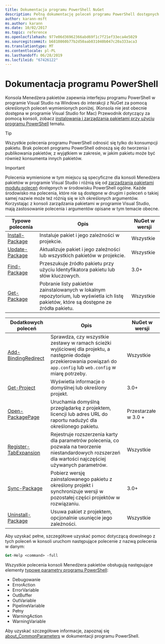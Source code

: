 ```yaml
---
title: Dokumentacja programu PowerShell NuGet
description: Pełną dokumentację poleceń programu PowerShell dostępnych w konsoli Menedżera pakietów NuGet w programie Visual Studio.
author: karann-msft
ms.author: karann
ms.date: 10/02/2017
ms.topic: reference
ms.openlocfilehash: 977e06d36962366abd69f1c7f21ef33eca4e5029
ms.sourcegitcommit: b6810860b77b2d50aab031040b047c20a333aca3
ms.translationtype: MT
ms.contentlocale: pl-PL
ms.lasthandoff: 06/28/2019
ms.locfileid: "67426122"
---
```

# <a name="powershell-reference"></a>Dokumentacja programu PowerShell

Konsola Menedżera pakietów zapewnia interfejsu programu PowerShell w programie Visual Studio na Windows do interakcji z NuGet za pomocą określonych poleceń wymienionych poniżej. (Konsola nie jest obecnie dostępna w programie Visual Studio for Mac) Przewodnik dotyczący za pomocą konsoli, zobacz [instalowania i zarządzania pakietami przy użyciu programu PowerShell](../tools/package-manager-console.md) tematu.

> [!Tip]
> Wszystkie polecenia programu PowerShell odnosić się tylko do konsumpcji pakietu. Brak poleceń programu PowerShell odnoszą się do tworzenia i publikowania pakietów, z wyjątkiem w zakresie, w jakim pakietu może być również konsumenta innych pakietów.

> [!Important]
> Polecenia wymienione w tym miejscu są specyficzne dla konsoli Menedżera pakietów w programie Visual Studio i różnią się od [zarządzania pakietami modułu poleceń](/powershell/module/packagemanagement/?view=powershell-6) dostępnych w środowisku PowerShell ogólne. Każde środowisko ma polecenia, które nie są dostępne w drugim i poleceń o takiej samej nazwie może też różnią się w ich określonych argumentów. Korzystając z konsoli zarządzania pakietami w programie Visual Studio, mają zastosowanie polecenia i argumentów opisane w tym temacie obecne.

| Typowe polecenia | Opis | NuGet w wersji |
| --- | --- | --- |
| [Install-Package](ps-ref-install-package.md) | Instaluje pakiet i jego zależności w projekcie. | Wszystkie |
| [Update-Package](ps-ref-update-package.md) | Aktualizuje pakiet i jego zależności lub wszystkich pakietów w projekcie. | Wszystkie |
| [Find-Package](ps-ref-find-package.md) | Przeszukuje źródło pakietu przy użyciu Identyfikatora pakietu lub słów kluczowych. | 3.0+ |
| [Get-Package](ps-ref-get-package.md) | Pobranie listy pakietów zainstalowanych w lokalnym repozytorium, lub wyświetla ich listę pakietów, które są dostępne ze źródła pakietu. | Wszystkie |

| Dodatkowych poleceń | Opis | NuGet w wersji |
| --- | --- | --- |
| [Add-BindingRedirect](ps-ref-add-bindingredirect.md) | Sprawdza, czy wszystkie zestawy w ramach ścieżki wyjściowej dla projektu, a następnie dodaje przekierowania powiązań do `app.config` lub `web.config` w miarę potrzeby. | Wszystkie |
| [Get-Project](ps-ref-get-project.md) | Wyświetla informacje o domyślnej lub określony projekt. | 3.0+ |
| [Open-PackagePage](ps-ref-open-packagepage.md) | Uruchamia domyślną przeglądarkę z projektem, licencji lub adres URL do raportu nadużyć dla określonego pakietu. | Przestarzałe w 3.0 + |
| [Register-TabExpansion](ps-ref-register-tabexpansion.md) | Rejestruje rozszerzenia karty dla parametrów polecenia, co pozwala na tworzenie niestandardowych rozszerzeń dla wartości najczęściej używanych parametrów. | Wszystkie |
| [Sync-Package](ps-ref-sync-package.md) | Pobierz wersję zainstalowanego pakietu z określony projekt i synchronizuje wersji w pozostałej części projektów w rozwiązaniu. | 3.0+ |
| [Uninstall-Package](ps-ref-uninstall-package.md) | Usuwa pakiet z projektem, opcjonalnie usunięcie jego zależności. | Wszystkie |

Aby uzyskać pełne, szczegółowe uzyskać pomoc dotyczącą dowolnego z tych poleceń w konsoli uruchom następujące polecenie z nazwą polecenia w danym:

```ps
Get-Help <command> -full
```

Wszystkie polecenia konsoli Menedżera pakietów obsługują następujące elementy [typowe parametry programu PowerShell](http://go.microsoft.com/fwlink/?LinkID=113216):

- Debugowanie
- ErrorAction
- ErrorVariable
- OutBuffer
- OutVariable
- PipelineVariable
- Pełny
- WarningAction
- WarningVariable

Aby uzyskać szczegółowe informacje, zapoznaj się [about_CommonParameters](http://go.microsoft.com/fwlink/?LinkID=113216) w dokumentacji programu PowerShell.
